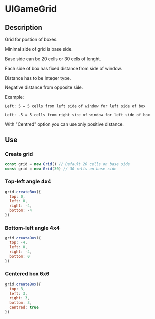 # UIGameGrid

## Description
Grid for postion of boxes.

Minimal side of grid is base side.

Base side can be 20 cells or 30 cells of lenght.

Each side of box has fixed distance from side of window.

Distance has to be Integer type.

Negative distance from opposite side.

Example:

    Left: 5 = 5 cells from left side of window for left side of box
  
    Left: -5 = 5 cells from right side of window for left side of box

With "Centred" option you can use only positive distance.

## Use
### Create grid
```js
const grid = new Grid() // Default 20 cells on base side
const grid = new Grid(30) // 30 cells on base side
```

### Top-left angle 4x4
```js
grid.createBox({
  top: 0,
  left: 0,
  right: -4,
  bottom: -4
})
```
### Bottom-left angle 4x4
```js
grid.createBox({
  top: -4,
  left: 0,
  right: -4,
  bottom: 0
})
```

### Centered box 6x6
```js
grid.createBox({
  top: 3,
  left: 3,
  right: 3,
  bottom: 3,
  centred: true
})
```
